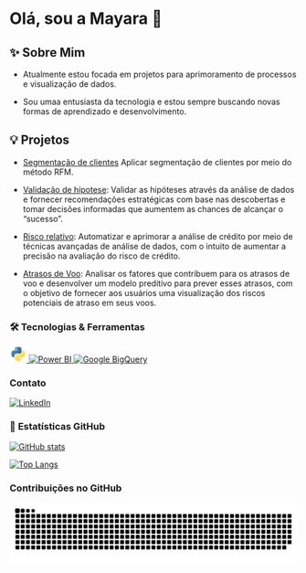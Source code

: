  # Olá, sou a Mayara 👋 

 ## ✨ Sobre Mim
  
- Atualmente estou focada em projetos para aprimoramento de processos e visualização de dados.
  
- Sou umaa entusiasta da tecnologia e estou sempre buscando novas formas de aprendizado e desenvolvimento.
  
 ## 💡 Projetos
  
- [Segmentação de clientes](https://github.com/Mayara-alvess/01projeto.segmentacao_rfm) Aplicar segmentação de clientes por meio do método RFM.
  
- [Validação de hípotese](https://github.com/Mayara-alvess/02.Projeto-hipotese): Validar as hipóteses através da análise de dados e fornecer recomendações estratégicas com base nas descobertas e tomar decisões informadas que aumentem as chances de alcançar o “sucesso”.
- [Risco relativo](https://github.com/Mayara-alvess/03.Projeto.risco_relativo): Automatizar e aprimorar a análise de crédito por meio de técnicas avançadas de análise de dados, com o intuito de aumentar a precisão na avaliação do risco de crédito.
- [Atrasos de Voo](https://github.com/Mayara-alvess/04.Projeto-DataLab): Analisar os fatores que contribuem para os atrasos de voo e desenvolver um modelo preditivo para prever esses atrasos, com o objetivo de fornecer aos usuários uma visualização dos riscos potenciais de atraso em seus voos.


  

 ### 🛠️ Tecnologias & Ferramentas

<a href="https://raw.githubusercontent.com/devicons/devicon/master/icons/python/python-original.svg">
  <img src="https://raw.githubusercontent.com/devicons/devicon/master/icons/python/python-original.svg" alt="Python" width="30" height="30">
</a>

<a href="https://github.com/microsoft/PowerBI-Icons/blob/main/SVG/Power-BI.svg">
  <img src="https://github.com/microsoft/PowerBI-Icons/blob/main/SVG/Power-BI.svg" alt="Power BI" width="30" height="30">
</a>

<a href="https://camo.githubusercontent.com/747a3833bb8e0b0af398573a26e832d5a94157efbbbcef940800bed9279aa668/68747470733a2f2f63646e2e69636f6e2d69636f6e732e636f6d2f69636f6e73322f323639392f504e472f3531322f676f6f676c655f62696771756572795f6c6f676f5f69636f6e5f3136383135302e706e67">
  <img src="https://camo.githubusercontent.com/747a3833bb8e0b0af398573a26e832d5a94157efbbbcef940800bed9279aa668/68747470733a2f2f63646e2e69636f6e2d69636f6e732e636f6d2f69636f6e73322f323639392f504e472f3531322f676f6f676c655f62696771756572795f6c6f676f5f69636f6e5f3136383135302e706e67" alt="Google BigQuery" width="30" height="30">
</a>




  
  ### **Contato**
 
[![LinkedIn](https://img.shields.io/badge/LinkedIn-blue?style=flat-square&logo=linkedin)](https://www.linkedin.com/in/mayara-alves-b18483186)



 ### 🧐 **Estatísticas GitHub**


[![GitHub stats](https://github-readme-stats.vercel.app/api?username=mayara-alves&show_icons=true&theme=radical)](https://github.com/anuraghazra/github-readme-stats)

[![Top Langs](https://github-readme-stats.vercel.app/api/top-langs/?username=mayara-alves&layout=compact&theme=radical)](https://github.com/anuraghazra/github-readme-stats)


### Contribuições no GitHub 

[![Snake animation](https://github.com/Platane/snk/raw/output/github-contribution-grid-snake.svg)](https://github.com/Platane/snk)


<!---
Mayara-alvess/Mayara-alvess is a ✨ special ✨ repository because its `README.md` (this file) appears on your GitHub profile.
You can click the Preview link to take a look at your changes.
--->
